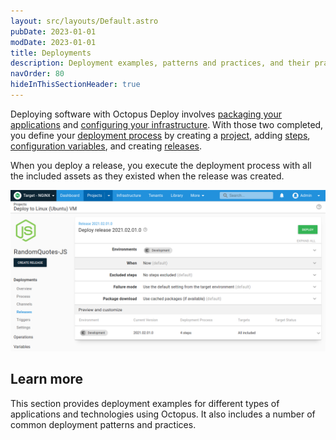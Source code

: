 ```yaml
---
layout: src/layouts/Default.astro
pubDate: 2023-01-01
modDate: 2023-01-01
title: Deployments
description: Deployment examples, patterns and practices, and their practical implementation using Octopus.
navOrder: 80
hideInThisSectionHeader: true
---
```


Deploying software with Octopus Deploy involves [packaging your applications](/docs/packaging-applications/) and [configuring your infrastructure](/docs/infrastructure/). With those two completed, you define your [deployment process](/docs/projects/deployment-process/) by creating a [project](/docs/projects/), adding [steps](/docs/projects/steps/),  [configuration variables](/docs/projects/variables/), and creating [releases](/docs/releases).

When you deploy a release, you execute the deployment process with all the included assets as they existed when the release was created.

![Deploy release screen in the Octopus Web Portal](/docs/deployments/images/deploy-release.png "width=500")

## Learn more

This section provides deployment examples for different types of applications and technologies using Octopus. It also includes a number of common deployment patterns and practices.
